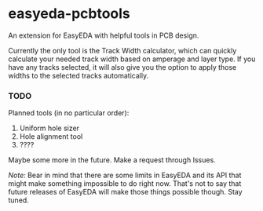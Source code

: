 # easyeda-pcbtools
An extension for EasyEDA with helpful tools in PCB design.

Currently the only tool is the Track Width calculator, which can quickly calculate your needed track width based on amperage and layer type. If you have any tracks selected, it will also give you the option to apply those widths to the selected tracks automatically.

### TODO

Planned tools (in no particular order): 

1. Uniform hole sizer
2. Hole alignment tool
3. ????

Maybe some more in the future. Make a request through Issues. 

*Note:* Bear in mind that there are some limits in EasyEDA and its API that might make something impossible to do right now. That's not to say that future releases of EasyEDA will make those things possible though. Stay tuned.
